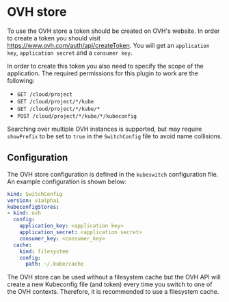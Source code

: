 # OVH store

To use the OVH store a token should be created on OVH's website. In order to create a token you should visit https://www.ovh.com/auth/api/createToken. You will get an `application key`, `application secret` and a `consumer key`.

In order to create this token you also need to specify the scope of the application. The required permissions for this plugin to work are the following:

- `GET /cloud/project`
- `GET /cloud/project/*/kube`
- `GET /cloud/project/*/kube/*`
- `POST /cloud/project/*/kube/*/kubeconfig`

Searching over multiple OVH instances is supported, but may require `showPrefix` to be set to `true` in the `SwitchConfig` file to avoid name collisions.

## Configuration

The OVH store configuration is defined in the `kubeswitch` configuration file. An example configuration is shown below:

```yaml
kind: SwitchConfig
version: v1alpha1
kubeconfigStores:
- kind: ovh
  config:
    application_key: <application key>
    application_secret: <application secret>
    consumer_key: <consumer_key>
  cache:
    kind: filesystem
    config:
      path: ~/.kube/cache
```

The OVH store can be used without a filesystem cache but the OVH API will create a new Kubeconfig file (and token) every time you switch to one of the OVH contexts.
Therefore, it is recommended to use a filesystem cache.
